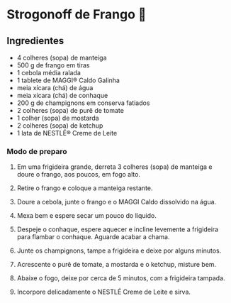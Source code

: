 # Strogonoff de Frango :chicken:

## Ingredientes

- 4 colheres (sopa) de manteiga
- 500 g de frango em tiras
- 1 cebola média ralada
- 1 tablete de MAGGI® Caldo Galinha
- meia xícara (chá) de água
- meia xícara (chá) de conhaque
- 200 g de champignons em conserva fatiados
- 2 colheres (sopa) de purê de tomate
- 1 colher (sopa) de mostarda
- 2 colheres (sopa) de ketchup
- 1 lata de NESTLÉ® Creme de Leite

### Modo de preparo

1. Em uma frigideira grande, derreta 3 colheres (sopa) de manteiga e doure o frango, aos poucos, em fogo alto.

2. Retire o frango e coloque a manteiga restante.

3. Doure a cebola, junte o frango e o MAGGI Caldo dissolvido na água.

4. Mexa bem e espere secar um pouco do líquido.

5. Despeje o conhaque, espere aquecer e incline levemente a frigideira para flambar o conhaque. Aguarde acabar a chama.

6. Junte os champignons, tampe a frigideira e deixe por alguns minutos.

7. Acrescente o purê de tomate, a mostarda e o ketchup, misture bem.

8. Abaixe o fogo, deixe por cerca de 5 minutos, com a frigideira tampada.

9. Incorpore delicadamente o NESTLÉ Creme de Leite e sirva.

## 

